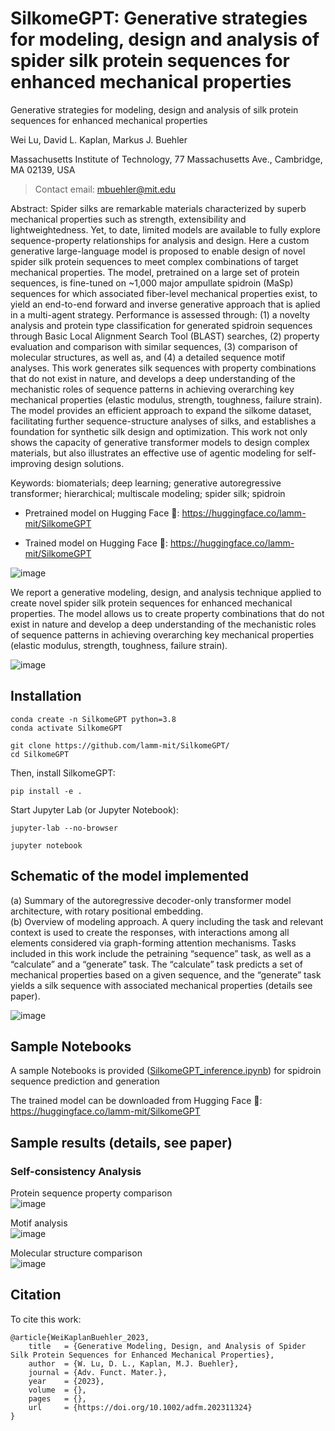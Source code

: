 # SilkomeGPT: Generative strategies for modeling, design and analysis of spider silk protein sequences for enhanced mechanical properties
Generative strategies for modeling, design and analysis of silk protein sequences for enhanced mechanical properties

Wei Lu, David L. Kaplan, Markus J. Buehler 

Massachusetts Institute of Technology, 77 Massachusetts Ave., Cambridge, MA 02139, USA 

> Contact email: mbuehler@mit.edu

Abstract: Spider silks are remarkable materials characterized by superb mechanical properties such as strength, extensibility and lightweightedness. Yet, to date, limited models are available to fully explore sequence-property relationships for analysis and design. Here a custom generative large-language model is proposed to enable design of novel spider silk protein sequences to meet complex combinations of target mechanical properties. The model, pretrained on a large set of protein sequences, is fine-tuned on ~1,000 major ampullate spidroin (MaSp) sequences for which associated fiber-level mechanical properties exist, to yield an end-to-end forward and inverse generative approach that is aplied in a multi-agent strategy. Performance is assessed through: (1) a novelty analysis and protein type classification for generated spidroin sequences through Basic Local Alignment Search Tool (BLAST) searches, (2) property evaluation and comparison with similar sequences, (3) comparison of molecular structures, as well as, and (4) a detailed sequence motif analyses. This work generates silk sequences with property combinations that do not exist in nature, and develops a deep understanding of the mechanistic roles of sequence patterns in achieving overarching key mechanical properties (elastic modulus, strength, toughness, failure strain). The model provides an efficient approach to expand the silkome dataset, facilitating further sequence-structure analyses of silks, and establishes a foundation for synthetic silk design and optimization. This work not only shows the capacity of generative transformer models to design complex materials, but also illustrates an effective use of agentic modeling for self-improving design solutions. 

Keywords: biomaterials; deep learning; generative autoregressive transformer; hierarchical; multiscale modeling; spider silk; spidroin

* Pretrained model on Hugging Face 🤗: https://huggingface.co/lamm-mit/SilkomeGPT

* Trained model on Hugging Face 🤗: https://huggingface.co/lamm-mit/SilkomeGPT

![image](https://github.com/lamm-mit/SilkomeGPT/assets/101393859/bfb2b832-f806-4d5d-9068-0ec982784e93)

We report a generative modeling, design, and analysis technique applied to create novel spider silk protein sequences for enhanced mechanical properties. The model allows us to create property combinations that do not exist in nature and develop a deep understanding of the mechanistic roles of sequence patterns in achieving overarching key mechanical properties (elastic modulus, strength, toughness, failure strain).

![image](https://github.com/lamm-mit/SilkomeGPT/assets/101393859/8661d281-12a8-4507-b610-939377a1b694)

## Installation
```
conda create -n SilkomeGPT python=3.8
conda activate SilkomeGPT
```
```
git clone https://github.com/lamm-mit/SilkomeGPT/
cd SilkomeGPT
```
Then, install SilkomeGPT:
```
pip install -e .
```
Start Jupyter Lab (or Jupyter Notebook):
```
jupyter-lab --no-browser
```
```
jupyter notebook
```

## Schematic of the model implemented
(a) Summary of the autoregressive decoder-only transformer model architecture, with rotary positional embedding.    
(b) Overview of modeling approach. A query including the task and relevant context is used to create the responses, with interactions among all elements considered via graph-forming attention mechanisms. Tasks included in this work include the petraining “sequence” task, as well as a “calculate” and a “generate” task. The “calculate” task predicts a set of mechanical properties based on a given sequence, and the “generate” task yields a silk sequence with associated mechanical properties (details see paper). 

![image](https://github.com/lamm-mit/SilkomeGPT/assets/101393859/599c30af-7ef0-4950-ae92-13c229a982ea)

## Sample Notebooks
A sample Notebooks is provided ([SilkomeGPT_inference.ipynb](https://github.com/lamm-mit/SilkomeGPT/blob/main/SilkomeGPT_inference.ipynb)) for spidroin sequence prediction and generation 

The trained model can be downloaded from Hugging Face 🤗: https://huggingface.co/lamm-mit/SilkomeGPT

## Sample results (details, see paper)
### Self-consistency Analysis
Protein sequence property comparison    
![image](https://github.com/lamm-mit/SilkomeGPT/assets/101393859/ea0f1073-8d69-4d54-8d39-5ac3c9cf76ef)

Motif analysis    
![image](https://github.com/lamm-mit/SilkomeGPT/assets/101393859/5357e500-dae8-41a4-b699-9f949d245150)

Molecular structure comparison    
![image](https://github.com/lamm-mit/SilkomeGPT/assets/101393859/2f446c2e-f762-44ad-8b85-6caaeecb7c7f)

## Citation
To cite this work:
```
@article{WeiKaplanBuehler_2023,
    title   = {Generative Modeling, Design, and Analysis of Spider Silk Protein Sequences for Enhanced Mechanical Properties},
    author  = {W. Lu, D. L., Kaplan, M.J. Buehler},
    journal = {Adv. Funct. Mater.},
    year    = {2023},
    volume  = {},
    pages   = {},
    url     = {https://doi.org/10.1002/adfm.202311324}
}
```
